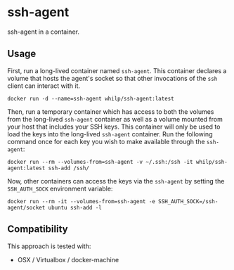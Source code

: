 # ssh-agent

ssh-agent in a container.

## Usage

First, run a long-lived container named `ssh-agent`. This container declares a volume that hosts the agent's socket so that other invocations of the `ssh` client can interact with it.

```console
docker run -d --name=ssh-agent whilp/ssh-agent:latest
```

Then, run a temporary container which has access to both the volumes from the long-lived `ssh-agent` container as well as a volume mounted from your host that includes your SSH keys. This container will only be used to load the keys into the long-lived `ssh-agent` container. Run the following command once for each key you wish to make available through the `ssh-agent`:

```console
docker run --rm --volumes-from=ssh-agent -v ~/.ssh:/ssh -it whilp/ssh-agent:latest ssh-add /ssh/
```

Now, other containers can access the keys via the `ssh-agent` by setting the `SSH_AUTH_SOCK` environment variable:

```
docker run --rm -it --volumes-from=ssh-agent -e SSH_AUTH_SOCK=/ssh-agent/socket ubuntu ssh-add -l
```

## Compatibility

This approach is tested with:

- OSX / Virtualbox / docker-machine
